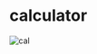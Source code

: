 # calculator
![cal](https://user-images.githubusercontent.com/86379054/151737326-f7881c95-2265-4163-8487-253d349063ba.png)
